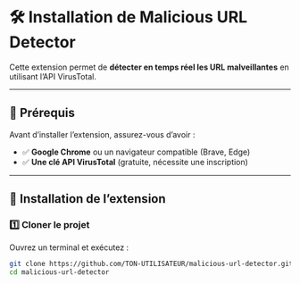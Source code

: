 # 🛠 Installation de Malicious URL Detector

Cette extension permet de **détecter en temps réel les URL malveillantes** en utilisant l’API VirusTotal.

---

## 📌 Prérequis
Avant d’installer l’extension, assurez-vous d’avoir :
- ✅ **Google Chrome** ou un navigateur compatible (Brave, Edge)
- ✅ **Une clé API VirusTotal** (gratuite, nécessite une inscription)

---

## 🔧 **Installation de l’extension**
### **1️⃣ Cloner le projet**
Ouvrez un terminal et exécutez :
```bash
git clone https://github.com/TON-UTILISATEUR/malicious-url-detector.git
cd malicious-url-detector
